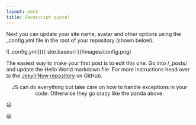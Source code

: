 ```yaml
---
layout: post
title: Javascript quote!
---
```


Next you can update your site name, avatar and other options using the _config.yml file in the root of your repository (shown below).

![_config.yml]({{ site.baseurl }}/images/config.png)

The easiest way to make your first post is to edit this one. Go into /_posts/ and update the Hello World markdown file. For more instructions head over to the [Jekyll Now repository](https://github.com/barryclark/jekyll-now) on GitHub.

 
<p align="center" class="pre">
JS can do everything but take care on how to handle exceptions in your code. Otherwise they go crazy like the panda above.
</p>

:smiley:

:smiley: